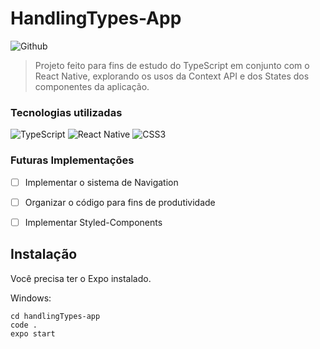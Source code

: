 # HandlingTypes-App


![Github](https://img.shields.io/github/last-commit/WilliamKSilva/HandlingTypes-App)


> Projeto feito para fins de estudo do TypeScript em conjunto com o React Native, explorando os usos da Context API e dos States dos componentes da aplicação.

### Tecnologias utilizadas

![TypeScript](https://img.shields.io/badge/typescript-%23007ACC.svg?style=for-the-badge&logo=typescript&logoColor=white)
![React Native](https://img.shields.io/badge/react_native-%2320232a.svg?style=for-the-badge&logo=react&logoColor=%2361DAFB) 
![CSS3](https://img.shields.io/badge/css3-%231572B6.svg?style=for-the-badge&logo=css3&logoColor=white)


### Futuras Implementações


- [ ] Implementar o sistema de Navigation
- [ ] Organizar o código para fins de produtividade
- [ ] Implementar Styled-Components


## Instalação 

Você precisa ter o Expo instalado.

Windows:
```
cd handlingTypes-app
code .
expo start
```


